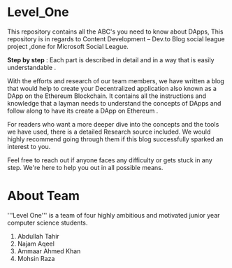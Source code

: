 # Level_One
This repository contains all the ABC's you need to know about DApps, This  repository is in regards to Content Development – Dev.to Blog social league  project ,done for Microsoft Social League. 

**Step by step** : Each part is described in detail and in a way that is easily understandable .

With the efforts and research of our team members, we have written a blog that would help to create your Decentralized application also known as a DApp on the Ethereum Blockchain. It contains all the instructions and knowledge that a layman needs to understand the concepts of DApps and follow along to have its create a DApp on Ethereum . 

For readers who want a more deeper dive into the concepts and the tools we have used, there is a detailed Research source  included. We would highly recommend going through them if this blog successfully sparked an interest to you.


Feel free to reach out if anyone faces any difficulty or gets stuck in any step. We're here to help you out in all possible means.

<h1> About Team </h1>

'''Level One''' is a team of four highly ambitious and motivated junior year computer science students.     
1. Abdullah Tahir
2. Najam Aqeel
3. Ammaar Ahmed Khan
4. Mohsin Raza
